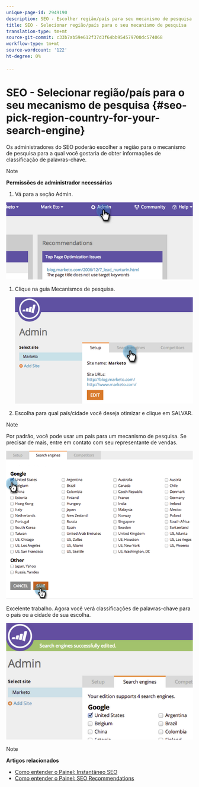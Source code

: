 ```yaml
---
unique-page-id: 2949190
description: SEO - Escolher região/país para seu mecanismo de pesquisa - Documentos do Marketing - Documentação do produto
title: SEO - Selecionar região/país para o seu mecanismo de pesquisa
translation-type: tm+mt
source-git-commit: c33b7ab59e612f37d3f64bb954579700dc574068
workflow-type: tm+mt
source-wordcount: '122'
ht-degree: 0%

---
```



# SEO - Selecionar região/país para o seu mecanismo de pesquisa {#seo-pick-region-country-for-your-search-engine}

Os administradores do SEO poderão escolher a região para o mecanismo de pesquisa para a qual você gostaria de obter informações de classificação de palavras-chave.

>[!NOTE]
>
>**Permissões de administrador necessárias**

1. Vá para a seção Admin.

![](assets/image2014-9-17-21-3a6-3a43.png)

1. Clique na guia Mecanismos de pesquisa.

   ![](assets/image2014-9-17-21-3a7-3a25.png)

1. Escolha para qual país/cidade você deseja otimizar e clique em SALVAR.

>[!NOTE]
>
>Por padrão, você pode usar um país para um mecanismo de pesquisa. Se precisar de mais, entre em contato com seu representante de vendas.

![](assets/image2014-9-17-21-3a8-3a8.png)

Excelente trabalho. Agora você verá classificações de palavras-chave para o país ou a cidade de sua escolha.

![](assets/image2014-9-17-21-3a8-3a15.png)

>[!NOTE]
>
>**Artigos relacionados**
>
>* [Como entender o Painel: Instantâneo SEO](understanding-the-seo-dashboard-seo-snapshot.md)
>* [Como entender o Painel: SEO Recommendations](understanding-the-seo-dashboard-seo-recommendations.md)

>



